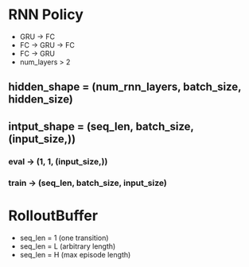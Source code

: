 # RNN Policy
- GRU -> FC
- FC -> GRU -> FC
- FC -> GRU
- num_layers > 2

## hidden_shape = (num_rnn_layers, batch_size, hidden_size)
## intput_shape = (seq_len, batch_size, (input_size,))
### eval ->  (1, 1, (input_size,))
### train -> (seq_len, batch_size, input_size)

# RolloutBuffer
- seq_len = 1 (one transition)
- seq_len = L (arbitrary length)
- seq_len = H (max episode length)

